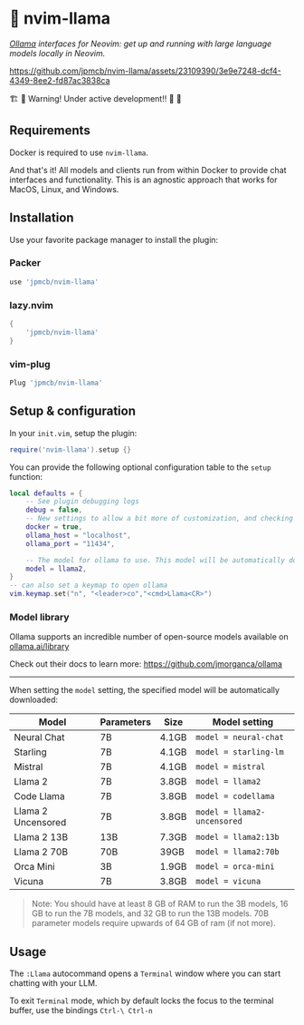# 🦙 nvim-llama

_[Ollama](https://github.com/jmorganca/ollama) interfaces for Neovim: get up and running with large language models locally in Neovim._

https://github.com/jpmcb/nvim-llama/assets/23109390/3e9e7248-dcf4-4349-8ee2-fd87ac3838ca

🏗️ 👷 Warning! Under active development!! 👷 🚧

## Requirements

Docker is required to use `nvim-llama`.

And that's it! All models and clients run from within Docker to provide chat interfaces and functionality.
This is an agnostic approach that works for MacOS, Linux, and Windows.

## Installation

Use your favorite package manager to install the plugin:

### Packer

```lua
use 'jpmcb/nvim-llama'
```

### lazy.nvim

```lua
{
    'jpmcb/nvim-llama'
}
```

### vim-plug

```lua
Plug 'jpmcb/nvim-llama'
```

## Setup & configuration

In your `init.vim`, setup the plugin:

```lua
require('nvim-llama').setup {}
```

You can provide the following optional configuration table to the `setup` function:

```lua
local defaults = {
    -- See plugin debugging logs
    debug = false,
    -- New settings to allow a bit more of customization, and checking if ollama is run via docker or if its installed in the local system
    docker = true,
    ollama_host = "localhost",
    ollama_port = "11434",

    -- The model for ollama to use. This model will be automatically downloaded.
    model = llama2,
}
-- can also set a keymap to open ollama
vim.keymap.set("n", "<leader>co","<cmd>Llama<CR>")
```

### Model library

Ollama supports an incredible number of open-source models available on [ollama.ai/library](https://ollama.ai/library 'ollama model library')

Check out their docs to learn more: https://github.com/jmorganca/ollama

---

When setting the `model` setting, the specified model will be automatically downloaded:

| Model              | Parameters | Size  | Model setting |
| ------------------ | ---------- | ----- | ------------------------------ |
| Neural Chat        | 7B         | 4.1GB | `model = neural-chat`       |
| Starling           | 7B         | 4.1GB | `model = starling-lm`       |
| Mistral            | 7B         | 4.1GB | `model = mistral`           |
| Llama 2            | 7B         | 3.8GB | `model = llama2`            |
| Code Llama         | 7B         | 3.8GB | `model = codellama`         |
| Llama 2 Uncensored | 7B         | 3.8GB | `model = llama2-uncensored` |
| Llama 2 13B        | 13B        | 7.3GB | `model = llama2:13b`        |
| Llama 2 70B        | 70B        | 39GB  | `model = llama2:70b`        |
| Orca Mini          | 3B         | 1.9GB | `model = orca-mini`         |
| Vicuna             | 7B         | 3.8GB | `model = vicuna`            |

> Note: You should have at least 8 GB of RAM to run the 3B models, 16 GB to run the 7B models, and 32 GB to run the 13B models.
70B parameter models require upwards of 64 GB of ram (if not more).

## Usage

The `:Llama` autocommand opens a `Terminal` window where you can start chatting with your LLM.

To exit `Terminal` mode, which by default locks the focus to the terminal buffer, use the bindings `Ctrl-\ Ctrl-n`
